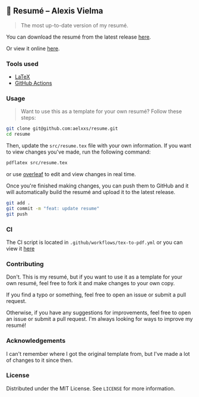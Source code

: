 ## 📄 Resumé – Alexis Vielma

> The most up-to-date version of my resumé.

You can download the resumé from the latest release [here](https://github.com/aelxxs/resume/releases/download/Resume/resume.pdf).

Or view it online [here](https://alexis.lol/resume.pdf).

### Tools used

-   [LaTeX](https://www.latex-project.org/)
-   [GitHub Actions](https://github.com/features/actions)

### Usage

> Want to use this as a template for your own resumé? Follow these steps:

```bash
git clone git@github.com:aelxxs/resume.git
cd resume
```

Then, update the `src/resume.tex` file with your own information. If you want to view changes you've made, run the following command:

```bash
pdflatex src/resume.tex
```

or use [overleaf](https://www.overleaf.com/) to edit and view changes in real time.

Once you're finished making changes, you can push them to GitHub and it will automatically build the resumé and upload it to the latest release.

```bash
git add .
git commit -m "feat: update resume"
git push
```

### CI

The CI script is located in `.github/workflows/tex-to-pdf.yml` or you can view it [here](https://github.com/aelxxs/resume/blob/main/.github/workflows/tex-to-pdf.yml)

### Contributing

Don't. This is my resumé, but if you want to use it as a template for your own resumé, feel free to fork it and make changes to your own copy.

If you find a typo or something, feel free to open an issue or submit a pull request.

Otherwise, if you have any suggestions for improvements, feel free to open an issue or submit a pull request. I'm always looking for ways to improve my resumé!

### Acknowledgements

I can't remember where I got the original template from, but I've made a lot of changes to it since then.

### License

Distributed under the MIT License. See `LICENSE` for more information.

